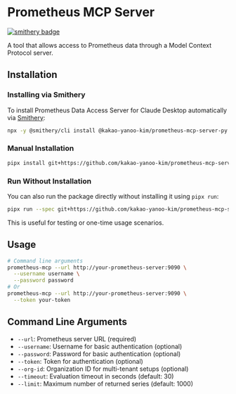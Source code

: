 # Prometheus MCP Server
[![smithery badge](https://smithery.ai/badge/@kakao-yanoo-kim/prometheus-mcp-server-py)](https://smithery.ai/server/@kakao-yanoo-kim/prometheus-mcp-server-py)

A tool that allows access to Prometheus data through a Model Context Protocol server.

## Installation

### Installing via Smithery

To install Prometheus Data Access Server for Claude Desktop automatically via [Smithery](https://smithery.ai/server/@kakao-yanoo-kim/prometheus-mcp-server-py):

```bash
npx -y @smithery/cli install @kakao-yanoo-kim/prometheus-mcp-server-py --client claude
```

### Manual Installation
```bash
pipx install git+https://github.com/kakao-yanoo-kim/prometheus-mcp-server-py.git
```

### Run Without Installation

You can also run the package directly without installing it using `pipx run`:

```bash
pipx run --spec git+https://github.com/kakao-yanoo-kim/prometheus-mcp-server-py.git prometheus-mcp --url http://your-prometheus-server:9090
```

This is useful for testing or one-time usage scenarios.

## Usage

```bash
# Command line arguments
prometheus-mcp --url http://your-prometheus-server:9090 \
  --username username \
  --password password
# Or
prometheus-mcp --url http://your-prometheus-server:9090 \
  --token your-token
```

## Command Line Arguments

- `--url`: Prometheus server URL (required)
- `--username`: Username for basic authentication (optional)
- `--password`: Password for basic authentication (optional)
- `--token`: Token for authentication (optional)
- `--org-id`: Organization ID for multi-tenant setups (optional)
- `--timeout`: Evaluation timeout in seconds (default: 30)
- `--limit`: Maximum number of returned series (default: 1000)
